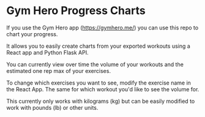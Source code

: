 # Gym Hero Progress Charts

If you use the Gym Hero app (https://gymhero.me/) you can use this repo to chart your progress. 

It allows you to easily create charts from your exported workouts using a React app and Python Flask API.

You can currently view over time the volume of your workouts and the estimated one rep max of your exercises.

To change which exercises you want to see, modify the exercise name in the React App. The same for which workout you'd like to see the volume for.

This currently only works with kilograms (kg) but can be easily modified to work with pounds (lb) or other units.
